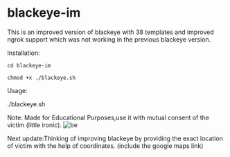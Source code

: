 # blackeye-im
This is an improved version of blackeye with 38 templates and improved ngrok support which was not working in the previous blackeye version.

Installation:

```
cd blackeye-im

chmod +x ./blackeye.sh
```
Usage:

./blackeye.sh

Note: Made for Educational Purposes,use it with mutual consent of the victim (little ironic).
![be](https://github.com/Git-Ankitraj/blackeye-im/blob/master/Screenshot%20from%202020-08-04%2019-31-05.png)

 
Next update:Thinking of improving blackeye by providing the exact location of victim with the help of coordinates. (include the google maps link)
